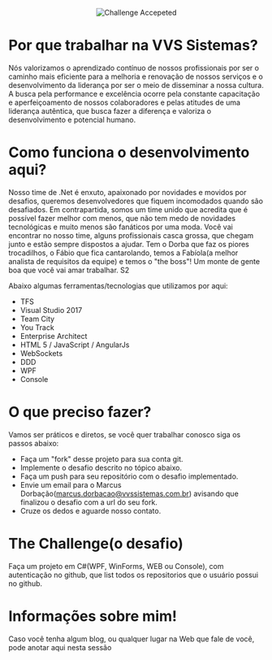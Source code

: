 <p align="center"><img src="https://vignette2.wikia.nocookie.net/animaljam/images/d/d2/Challenge-accepted.png/revision/latest?cb=20140928111255animaljam.wikia.com/wiki/File_talk:Challenge-accepted.png" alt="Challenge Accepeted"></p>

Por que trabalhar na VVS Sistemas?
===============================

Nós valorizamos o aprendizado contínuo de nossos profissionais por ser o caminho mais eficiente para a melhoria e renovação de nossos serviços e o desenvolvimento da liderança por ser o meio de disseminar a nossa cultura. A busca pela performance e excelência ocorre pela constante capacitação e aperfeiçoamento de nossos colaboradores e pelas atitudes de uma liderança autêntica, que busca fazer a diferença e valoriza o desenvolvimento e potencial humano.

Como funciona o desenvolvimento aqui?
===============================
Nosso time de .Net é enxuto, apaixonado por novidades e movidos por desafios, queremos desenvolvedores que fiquem incomodados quando são desafiados.
Em contrapartida, somos um time unido que acredita que é possível fazer melhor com menos, que não tem medo de novidades tecnológicas e muito menos são fanáticos por uma moda.
Você vai encontrar no nosso time, alguns profissionais casca grossa, que chegam junto e estão sempre dispostos a ajudar.
Tem o Dorba que faz os piores trocadilhos, o Fábio que fica cantarolando, temos a Fabíola(a melhor analista de requisitos da equipe) e temos o "the boss"! Um monte de gente boa que você vai amar trabalhar. S2

Abaixo algumas ferramentas/tecnologias que utilizamos por aqui:
  - TFS
  - Visual Studio 2017
  - Team City
  - You Track  
  - Enterprise Architect  
  - HTML 5 / JavaScript / AngularJs
  - WebSockets
  - DDD
  - WPF
  - Console


O que preciso fazer?
===============================
Vamos ser práticos e diretos, se você quer trabalhar conosco siga os passos abaixo:

- Faça um "fork" desse projeto para sua conta git.
- Implemente o desafio descrito no tópico abaixo.
- Faça um push para seu repositório com o desafio implementado.
- Envie um email para o Marcus Dorbação(marcus.dorbacao@vvssistemas.com.br) avisando que finalizou o desafio com a url do seu fork.
- Cruze os dedos e aguarde nosso contato.

The Challenge(o desafio)
===============================

Faça um projeto em C#(WPF, WinForms, WEB ou Console), com autenticação no github, que list todos os repositorios que o usuário possui no github.

Informações sobre mim!
===============================
Caso você tenha algum blog, ou qualquer lugar na Web que fale de você, pode anotar aqui nesta sessão



